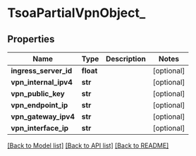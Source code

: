 # TsoaPartialVpnObject_

## Properties
Name | Type | Description | Notes
------------ | ------------- | ------------- | -------------
**ingress_server_id** | **float** |  | [optional] 
**vpn_internal_ipv4** | **str** |  | [optional] 
**vpn_public_key** | **str** |  | [optional] 
**vpn_endpoint_ip** | **str** |  | [optional] 
**vpn_gateway_ipv4** | **str** |  | [optional] 
**vpn_interface_ip** | **str** |  | [optional] 

[[Back to Model list]](../README.md#documentation-for-models) [[Back to API list]](../README.md#documentation-for-api-endpoints) [[Back to README]](../README.md)

